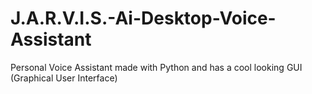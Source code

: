 # J.A.R.V.I.S.-Ai-Desktop-Voice-Assistant
Personal Voice Assistant made with Python and has a cool looking GUI (Graphical User Interface)
